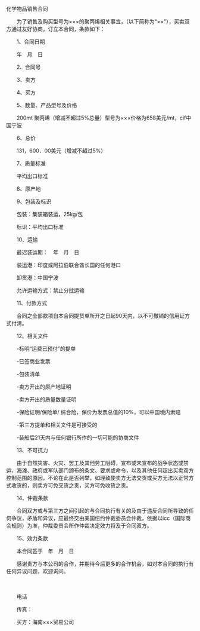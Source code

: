 



化学物品销售合同



 

　　为了销售及购买型号为×××的聚丙烯相关事宜，（以下简称为“××”），买卖双方通过友好协商，订立本合同，条款如下：

　　1、合同日期

　　年　月　日

　　2、合同号

　　3、卖方

　　4、买方

　　5、数量、产品型号及价格

　　200mt 聚丙烯（增减不超过5%总量）型号为×××价格为658美元/mt，cif中国宁波

　　6、总价

　　131，600．00美元（增减不超过5%）

　　7、质量标准

　　平均出口标准

　　8、原产地

　　9、包装及标识

　　包装：集装箱装运，25kg/包

　　标识：平均出口标准

　　10、运输

　　最迟装运期：　年　月　日

　　装运港：印度或阿拉伯联合酋长国的任何港口

　　卸货港：中国宁波

　　允许运输方式：禁止分批运输

　　11、付款方式

　　合同之全部款项自本合同提货单所开之日起90天内，以不可撤销的信用证方式付清。

　　12、相关文件

　　-标明“运费已预付”的提单

　　-已签商业发票

　　-包装清单

　　-卖方开出的原产地证明

　　-卖方开出的质量数量证明

　　-保险证明/保险单/ 综合险，保价为发票总值的10%，可以中国境内索赔

　　-第三方提单和相关文件是可接受的

　　-装船后21天内与任何银行所作的一切可能的协商文件

　　13、不可抗力

　　由于自然灾害、火灾、罢工及其他劳工阻碍，宣布或未宣布的战争状态或禁运，海滩、政府或军队部门颁布的条文、要求或命令，以及其他任何超出买卖双方控制范围的原因，不论在此是否列举，如理致使卖方无法交货或买方无法以正常方式收货的，则卖方可免交货之责，买方可免收货之责。

　　14、仲裁条款

　　合同双方或与第三方之间引起的与合同执行有关的及由于违反合同所导致的任何争议，矛盾和异议，应最终交由美国纽约仲裁委员会仲裁，依据以icc（国际商会规则）为准，仲裁委员会所作仲裁决定效力将及于合同双方。

　　15、效力条款

　　本合同签于　年　月　日

　　感谢贵方与本公司的合作，并期待今后更多的合作机会，如对本合同的执行有任何异议问题，欢迎询问。　　

　　

　　电话　　　　　 

　　传真：　　 

　　买方：海南×××贸易公司

　　